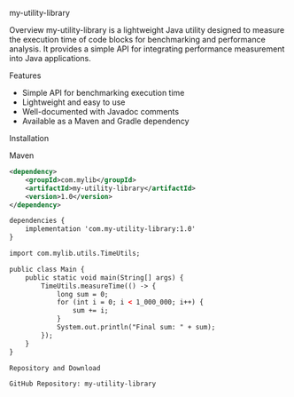 my-utility-library

Overview
my-utility-library is a lightweight Java utility designed to measure the execution time of code blocks for benchmarking and performance analysis. It provides a simple API for integrating performance measurement into Java applications.

Features
-  Simple API for benchmarking execution time
-  Lightweight and easy to use
-  Well-documented with Javadoc comments
-  Available as a Maven and Gradle dependency

Installation

Maven
```xml
<dependency>
    <groupId>com.mylib</groupId>
    <artifactId>my-utility-library</artifactId>
    <version>1.0</version>
</dependency>

dependencies {
    implementation 'com.my-utility-library:1.0'
}

import com.mylib.utils.TimeUtils;

public class Main {
    public static void main(String[] args) {
        TimeUtils.measureTime(() -> {
            long sum = 0;
            for (int i = 0; i < 1_000_000; i++) {
                sum += i;
            }
            System.out.println("Final sum: " + sum);
        });
    }
}

Repository and Download

GitHub Repository: my-utility-library
